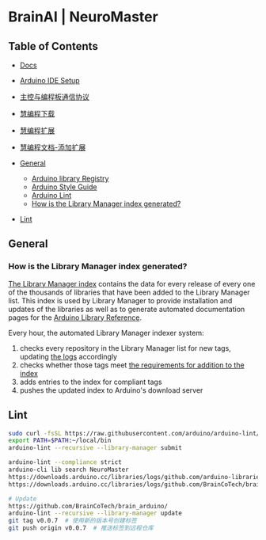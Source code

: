 # BrainAI | NeuroMaster

## Table of Contents

<!-- toc -->
- [Docs](https://www.brainco-hz.com/docs/NeuroMaster)
- [Arduino IDE Setup](<https://www.brainco-hz.com/docs/NeuroMaster/docs/BrianAI_Arduino-C.docx>)
  <!-- ATmega328 -->
- [主控与编程板通信协议](https://brainco.yuque.com/qc91eq/lbx4ww/kngkgigdgbgghw3s)

- [慧编程下载](https://mblock.makeblock.com/zh/download/)
- [慧编程扩展](https://ext.makeblock.com/)
- [慧编程文档-添加扩展](https://www.yuque.com/makeblock-help-center-zh/mblock-5/device-library-and-extension-center)

- [General](#general)
  - [Arduino library Registry](<https://github.com/arduino/library-registry>)
  - [Arduino Style Guide](<https://docs.arduino.cc/learn/contributions/arduino-library-style-guide>)
  - [Arduino Lint](<https://arduino.github.io/arduino-lint>)
  - [How is the Library Manager index generated?](#how-is-the-library-manager-index-generated)

- [Lint](#lint)  

<!-- tocstop -->

## General

### How is the Library Manager index generated?

[The Library Manager index](http://downloads.arduino.cc/libraries/library_index.json) contains the data for every release of every one of the thousands of libraries that have been added to the Library Manager list. This index is used by Library Manager to provide installation and updates of the libraries as well as to generate automated documentation pages for the [Arduino Library Reference](https://www.arduino.cc/reference/en/libraries/).

Every hour, the automated Library Manager indexer system:

1. checks every repository in the Library Manager list for new tags, updating [the logs](https://github.com/arduino/library-registry/blob/main/FAQ.md#can-i-check-on-library-releases-being-added-to-library-manager) accordingly
1. checks whether those tags meet [the requirements for addition to the index](https://github.com/arduino/library-registry/blob/main/FAQ.md#update-requirements)
1. adds entries to the index for compliant tags
1. pushes the updated index to Arduino's download server

## Lint

```sh
sudo curl -fsSL https://raw.githubusercontent.com/arduino/arduino-lint/main/etc/install.sh | BINDIR=~/local/bin sh
export PATH=$PATH:~/local/bin
arduino-lint --recursive --library-manager submit

arduino-lint --compliance strict
arduino-cli lib search NeuroMaster
https://downloads.arduino.cc/libraries/logs/github.com/arduino-libraries/Servo/
https://downloads.arduino.cc/libraries/logs/github.com/BrainCoTech/brain_arduino/

# Update
https://github.com/BrainCoTech/brain_arduino/
arduino-lint --recursive --library-manager update
git tag v0.0.7  # 使用新的版本号创建标签
git push origin v0.0.7  # 推送标签到远程仓库
```
